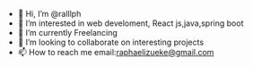 - 👋 Hi, I’m @ralllph
- 👀 I’m interested in web develoment, React js,java,spring boot
- 🌱 I’m currently Freelancing 
- 💞️ I’m looking to collaborate on interesting projects
- 📫 How to reach me email:raphaelizueke@gmail.com

<!---
ralllph/ralllph is a ✨ special ✨ repository because its `README.md` (this file) appears on your GitHub profile.
You can click the Preview link to take a look at your changes.
--->
